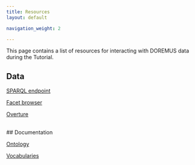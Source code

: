 ```yaml
---
title: Resources
layout: default

navigation_weight: 2

---
```


This page contains a list of resources for interacting with DOREMUS data during the Tutorial.

## Data

[SPARQL endpoint](http://data.doremus.org/sparql)

[Facet browser](http://data.doremus.org/fct)

[Overture](http://overture.doremus.org/)

<br>
## Documentation

[Ontology](http://data.doremus.org/ontology)

[Vocabularies](http://data.doremus.org/vocabularies)
